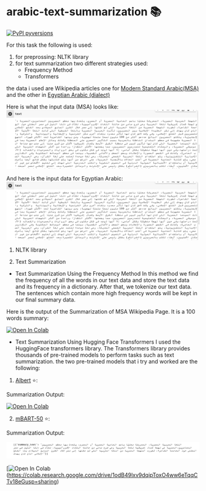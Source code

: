 # arabic-text-summarization 📚
[![PyPI pyversions](https://img.shields.io/pypi/pyversions/tner.svg)](https://pypi.python.org/pypi/tner/)

For this task the following is used:
1. for preprossing: NLTK library
2. for text summarization two different strategies used:
   - Frequency Method
   - Transformers

the data i used are Wikipedia articles one for [Modern Standard Arabic(MSA)](https://ar.wikipedia.org/wiki/لهجة_مصرية) and the other in [Egyptian Arabic (dialect)](https://arz.wikipedia.org/wiki/اللغه_المصريه_الحديثه)

Here is what the input data (MSA) looks like:
![alt text](images/mbart_input_MSA.png)


And here is  the input data  for Egyptian Arabic:
![alt text](images/mbart_input_MSA.png)




1. NLTK library


2. Text Summarization

 - Text Summarization Using the Frequency Method
   In this method we find the frequency of all the words in our text data and store the text data and its frequency in a dictionary. After that, we tokenize our text data. The sentences which contain more high frequency words will be kept in our final summary data.

Here is the output of the Summarization of MSA Wikipedia Page. It is a 100 words summary:


[![Open In Colab](https://colab.research.google.com/assets/colab-badge.svg)](https://colab.research.google.com/github/googlecolab/colabtools/blob/master/notebooks/colab-github-demo.ipynb)

 - Text Summarization Using Hugging Face Transformers
I used the HuggingFace transformers library. The Transformers library provides thousands of pre-trained models to perform tasks such as text summarization. the two pre-trained models that i try and worked are the following:

1. [Albert](https://huggingface.co/albert-base-v2) ⭐️: 

Summarization Output:


[![Open In Colab](https://colab.research.google.com/assets/colab-badge.svg)](https://colab.research.google.com/github/googlecolab/colabtools/blob/master/notebooks/colab-github-demo.ipynb)

2. [mBART-50](https://huggingface.co/facebook/mbart-large-50) ⭐️: 

Summarization Output:

![alt text](images/mbart_output_msa.png)

[![Open In Colab](https://colab.research.google.com/assets/colab-badge.svg)(https://colab.research.google.com/drive/1odB49lxv9dqipToxO4ww6eTqqCTv18eGusp=sharing)



